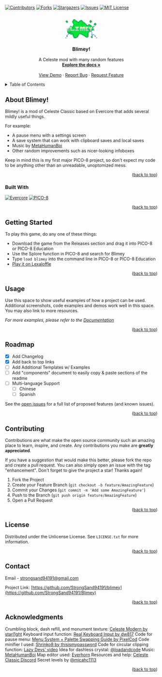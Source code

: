 <a name="readme-top"></a>

<!-- PROJECT SHIELDS -->
<!--
*** I'm using markdown "reference style" links for readability.
*** Reference links are enclosed in brackets [ ] instead of parentheses ( ).
*** See the bottom of this document for the declaration of the reference variables
*** for contributors-url, forks-url, etc. This is an optional, concise syntax you may use.
*** https://www.markdownguide.org/basic-syntax/#reference-style-links
-->
[![Contributors][contributors-shield]][contributors-url]
[![Forks][forks-shield]][forks-url]
[![Stargazers][stars-shield]][stars-url]
[![Issues][issues-shield]][issues-url]
[![MIT License][license-shield]][license-url]



<!-- PROJECT LOGO -->
<br />
<div align="center">
  <a href="https://github.com/StrongSand94191/Blimey">
    <img src="images/logo.png" alt="Logo" width="104" height="62">
  </a>

  <h3 align="center">Blimey!</h3>

  <p align="center">
    A Celeste mod with many random features
    <br />
    <a href="https://github.com/StrongSand94191/Blimey"><strong>Explore the docs »</strong></a>
    <br />
    <br />
    <a href="https://www.lexaloffle.com/bbs/?tid=54017">View Demo</a>
    ·
    <a href="https://github.com/StrongSand94191/Blimey/issues">Report Bug</a>
    ·
    <a href="https://github.com/StrongSand94191/Blimey/issues">Request Feature</a>
  </p>
</div>



<!-- TABLE OF CONTENTS -->
<details>
  <summary>Table of Contents</summary>
  <ol>
    <li>
      <a href="#about-the-project">About The Project</a>
      <ul>
        <li><a href="#built-with">Built With</a></li>
      </ul>
    </li>
    <li>
      <a href="#getting-started">Getting Started</a>
    </li>
    <li><a href="#usage">Usage</a></li>
    <li><a href="#roadmap">Roadmap</a></li>
    <li><a href="#contributing">Contributing</a></li>
    <li><a href="#license">License</a></li>
    <li><a href="#contact">Contact</a></li>
    <li><a href="#acknowledgments">Acknowledgments</a></li>
  </ol>
</details>



<!-- ABOUT THE PROJECT -->
## About Blimey!

Blimey! is a mod of Celeste Classic based on Evercore that adds several mildly useful things.

For example:
* A pause menu with a settings screen
* A save system that can work with clipboard saves and local saves
* Music by [MetaHumanBoi](https://soundcloud.com/metahumanboi)
* Other random improvements such as nicer-looking infoboxes

Keep in mind this is my first major PICO-8 project, so don't expect my code to be anything other than an unreadable, unoptomized mess.

<p align="right">(<a href="#readme-top">back to top</a>)</p>



### Built With

[![Evercore][evercore-github]][evercore-url]
[![PICO-8][pico8-shield]][pico8-url]

<p align="right">(<a href="#readme-top">back to top</a>)</p>



<!-- GETTING STARTED -->
## Getting Started

To play this game, do any one of these things:
- Download the game from the Releases section and drag it into PICO-8 or PICO-8 Education
- Use the Splore function in PICO-8 and search for Blimey
- Type ```load blimey``` into the command line in PICO-8 or PICO-8 Education
- [Play it on Lexaloffle](https://www.lexaloffle.com/bbs/?tid=54017)

<p align="right">(<a href="#readme-top">back to top</a>)</p>



<!-- USAGE EXAMPLES -->
## Usage

Use this space to show useful examples of how a project can be used. Additional screenshots, code examples and demos work well in this space. You may also link to more resources.

_For more examples, please refer to the [Documentation](https://example.com)_

<p align="right">(<a href="#readme-top">back to top</a>)</p>



<!-- ROADMAP -->
## Roadmap

- [x] Add Changelog
- [x] Add back to top links
- [ ] Add Additional Templates w/ Examples
- [ ] Add "components" document to easily copy & paste sections of the readme
- [ ] Multi-language Support
    - [ ] Chinese
    - [ ] Spanish

See the [open issues](https://github.com/StrongSand94191/Blimey/issues) for a full list of proposed features (and known issues).

<p align="right">(<a href="#readme-top">back to top</a>)</p>



<!-- CONTRIBUTING -->
## Contributing

Contributions are what make the open source community such an amazing place to learn, inspire, and create. Any contributions you make are **greatly appreciated**.

If you have a suggestion that would make this better, please fork the repo and create a pull request. You can also simply open an issue with the tag "enhancement".
Don't forget to give the project a star! Thanks again!

1. Fork the Project
2. Create your Feature Branch (`git checkout -b feature/AmazingFeature`)
3. Commit your Changes (`git commit -m 'Add some AmazingFeature'`)
4. Push to the Branch (`git push origin feature/AmazingFeature`)
5. Open a Pull Request

<p align="right">(<a href="#readme-top">back to top</a>)</p>



<!-- LICENSE -->
## License

Distributed under the Unlicense License. See `LICENSE.txt` for more information.

<p align="right">(<a href="#readme-top">back to top</a>)</p>



<!-- CONTACT -->
## Contact

Email - strongsand94191@gmail.com

Project Link: [https://github.com/StrongSand94191/blimey](https://github.com/StrongSand94191/Blimey)

<p align="right">(<a href="#readme-top">back to top</a>)</p>



<!-- ACKNOWLEDGMENTS -->
## Acknowledgments

Crumbling block, dash refill, and monument texture: [Celeste Modern by starl1ght](https://www.lexaloffle.com/bbs/?tid=49639)
Keyboard input function: [Real Keyboard Input by dw817](https://www.lexaloffle.com/bbs/?tid=31598)
Code for pause menu: [Menu System + Palette Swapping Guide by PixelCod](https://www.lexaloffle.com/bbs/?tid=27725)
Code minifier I used: [Shrinko8 by thisismypassword](https://www.lexaloffle.com/bbs/?tid=48591)
Code for circular clipping function: [Lazy Devs’ video](https://www.youtube.com/watch?v=435tL1chJhI)
Idea for dashless crystal: [@loadandcode](https://www.lexaloffle.com/bbs/?uid=63364)
Music: [MetaHumanBoi](https://soundcloud.com/metahumanboi)
Map editor used: [Everhorn](https://github.com/CelesteClassic/everhorn/releases)
Resources and help: [Celeste Classic Discord](https://discord.gg/9Dm3NCS)
Secret levels by [@micahc1113](https://www.lexaloffle.com/bbs/?uid=74548)


<p align="right">(<a href="#readme-top">back to top</a>)</p>



<!-- MARKDOWN LINKS & IMAGES -->
<!-- https://www.markdownguide.org/basic-syntax/#reference-style-links -->
[contributors-shield]: https://img.shields.io/github/contributors/StrongSand94191/Blimey.svg?style=for-the-badge
[contributors-url]: https://github.com/StrongSand94191/Blimey/graphs/contributors
[forks-shield]: https://img.shields.io/github/forks/StrongSand94191/Blimey.svg?style=for-the-badge
[forks-url]: https://github.com/StrongSand94191/Blimey/network/members
[stars-shield]: https://img.shields.io/github/stars/StrongSand94191/Blimey.svg?style=for-the-badge
[stars-url]: https://github.com/StrongSand94191/Blimey/stargazers
[issues-shield]: https://img.shields.io/github/issues/StrongSand94191/Blimey.svg?style=for-the-badge
[issues-url]: https://github.com/StrongSand94191/Blimey/issues
[license-shield]: https://img.shields.io/github/license/StrongSand94191/Blimey.svg?style=for-the-badge
[license-url]: https://github.com/StrongSand94191/Blimey/blob/master/LICENSE.txt
[evercore-github]: https://img.shields.io/badge/Evercore-0f0f0f?logo=github&style=for-the-badge
[evercore-url]: https://github.com/CelesteClassic/evercore
[pico8-shield]: https://img.shields.io/badge/PICO--8-gray.svg?style=for-the-badge&logo=data:image/png;base64,iVBORw0KGgoAAAANSUhEUgAAACgAAAAoCAYAAACM/rhtAAAApElEQVR4Ae2dsQ2CUBRFH5QsQuhZQxsSwgCsYacmWrICtZUOoC5BwQBau8BzAC+E5P9EinNKAved5OXyWgOAeZIYIW4b1+HX4HwEEUQwpqD3JkVs+9YfjE89tKwXz03X/h9EEMFV3mL3XLf184gz9XjXMqfmx4cVI4hgzFtsr1q227NOvr4/3OTz3bnlFiOI4H9aPEFxcdnuoUqC81kxgggCQBhfqHwqM75sOVwAAAAQdEVYdExvZGVQTkcAMjAxMTAyMjHjWbbBAAAAAElFTkSuQmCC
[pico8-url]: https://www.lexaloffle.com/pico-8.php
